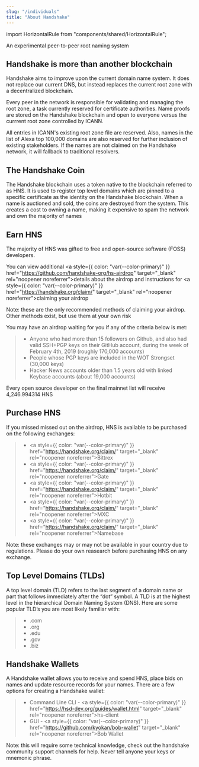 ```yaml
---
slug: "/individuals"
title: "About Handshake"
---
```


<!-- Component Imports -->
import HorizontalRule from "components/shared/HorizontalRule";

An experimental peer-to-peer root naming system

<HorizontalRule borderWidth={2} />

## Handshake is more than another blockchain

Handshake aims to improve upon the current domain name system. It does not replace our current DNS, but instead replaces the current root zone with a decentralized blockchain.

Every peer in the network is responsible for validating and managing the root zone, a task currently reserved for certificate authorities. Name proofs are stored on the Handshake blockchain and open to everyone versus the currrent root zone controlled by ICANN.

All entries in ICANN's existing root zone file are reserved. Also, names in the list of Alexa top 100,000 domains are also reserved for further inclusion of existing stakeholders. If the names are not claimed on the Handshake network, it will fallback to traditional resolvers. 

<HorizontalRule />

## The Handshake Coin

The Handshake blockchain uses a token native to the blockchain referred to as HNS. It is used to register top level domains which are pinned to a specific certificate as the identity on the Handshake blockchain. When a name is auctioned and sold, the coins are destroyed from the system. This creates a cost to owning a name, making it expensive to spam the network and own the majority of names

<HorizontalRule />

## Earn HNS

The majority of HNS was gifted to free and open-source software (FOSS) developers.

You can view additional <a style={{ color: "var(--color-primary)" }} href="https://github.com/handshake-org/hs-airdrop" target="_blank" rel="noopener noreferrer">details</a> about the airdrop and instructions for <a style={{ color: "var(--color-primary)" }} href="https://handshake.org/claim/" target="_blank" rel="noopener noreferrer">claiming</a> your airdrop

Note: these are the only recommended methods of claiming your airdrop. Other methods exist, but use them at your own risk

You may have an airdrop waiting for you if any of the criteria below is met:

  > * Anyone who had more than 15 followers on Github, and also had valid SSH+PGP keys on their GitHub account, during the week of February 4th, 2019 (roughly 170,000 accounts)
  > * People whose PGP keys are included in the WOT Strongset (30,000 keys)
  > * Hacker News accounts older than 1.5 years old with linked Keybase accounts (about 19,000 accounts) 

Every open source developer on the final mainnet list will receive 4,246.994314 HNS

<HorizontalRule />

## Purchase HNS

If you missed missed out on the airdrop, HNS is available to be purchased on the following exchanges:

  > * <a style={{ color: "var(--color-primary)" }} href="https://handshake.org/claim/" target="_blank" rel="noopener noreferrer">Bittrex</a>
  > * <a style={{ color: "var(--color-primary)" }} href="https://handshake.org/claim/" target="_blank" rel="noopener noreferrer">Gate</a>
  > * <a style={{ color: "var(--color-primary)" }} href="https://handshake.org/claim/" target="_blank" rel="noopener noreferrer">Hotbit</a>
  > * <a style={{ color: "var(--color-primary)" }} href="https://handshake.org/claim/" target="_blank" rel="noopener noreferrer">MXC</a>
  > * <a style={{ color: "var(--color-primary)" }} href="https://handshake.org/claim/" target="_blank" rel="noopener noreferrer">Namebase</a>

  Note: these exchanges may or may not be available in your country due to regulations. Please do your own reasearch before purchasing HNS on any exchange.

<HorizontalRule />

## Top Level Domains (TLDs)

A top level domain (TLD) refers to the last segment of a domain name or part that follows immediately after the “dot” symbol. A TLD is at the highest level in the hierarchical Domain Naming System (DNS). Here are some popular TLD’s you are most likely familiar with:

  > * .com
  > * .org
  > * .edu
  > * .gov
  > * .biz

<HorizontalRule />

## Handshake Wallets

A Handshake wallet allows you to receive and spend HNS, place bids on names and update resource records for your names. There are a few options for creating a Handshake wallet:

  > * Command Line CLI - <a style={{ color: "var(--color-primary)" }} href="https://hsd-dev.org/guides/wallet.html" target="_blank" rel="noopener noreferrer">hs-client</a>
  > * GUI - <a style={{ color: "var(--color-primary)" }} href="https://github.com/kyokan/bob-wallet" target="_blank" rel="noopener noreferrer">Bob Wallet</a>
  

Note: this will require some technical knowledge, check out the handshake community support channels for help. Never tell anyone your keys or mnemonic phrase.

<!-- <HorizontalRule /> -->

<!-- ## Guides and Resources -->

